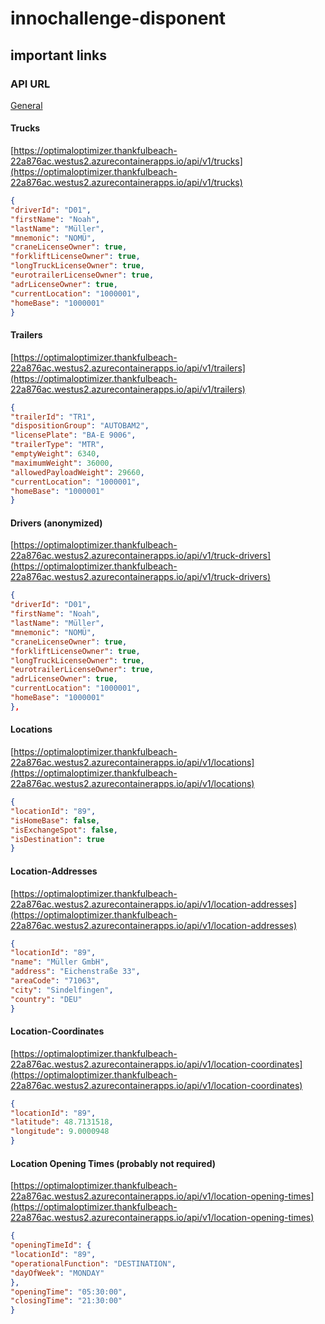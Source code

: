 # innochallenge-disponent

## important links

### API URL
[General](https://optimaloptimizer.thankfulbeach-22a876ac.westus2.azurecontainerapps.io/api/v1)

#### Trucks
[https://optimaloptimizer.thankfulbeach-22a876ac.westus2.azurecontainerapps.io/api/v1/trucks](https://optimaloptimizer.thankfulbeach-22a876ac.westus2.azurecontainerapps.io/api/v1/trucks)
```json
{
"driverId": "D01",
"firstName": "Noah",
"lastName": "Müller",
"mnemonic": "NOMÜ",
"craneLicenseOwner": true,
"forkliftLicenseOwner": true,
"longTruckLicenseOwner": true,
"eurotrailerLicenseOwner": true,
"adrLicenseOwner": true,
"currentLocation": "1000001",
"homeBase": "1000001"
}
```

#### Trailers
[https://optimaloptimizer.thankfulbeach-22a876ac.westus2.azurecontainerapps.io/api/v1/trailers](https://optimaloptimizer.thankfulbeach-22a876ac.westus2.azurecontainerapps.io/api/v1/trailers)
```json
{
"trailerId": "TR1",
"dispositionGroup": "AUTOBAM2",
"licensePlate": "BA-E 9006",
"trailerType": "MTR",
"emptyWeight": 6340,
"maximumWeight": 36000,
"allowedPayloadWeight": 29660,
"currentLocation": "1000001",
"homeBase": "1000001"
}
```

#### Drivers (anonymized)
[https://optimaloptimizer.thankfulbeach-22a876ac.westus2.azurecontainerapps.io/api/v1/truck-drivers](https://optimaloptimizer.thankfulbeach-22a876ac.westus2.azurecontainerapps.io/api/v1/truck-drivers)
```json
{
"driverId": "D01",
"firstName": "Noah",
"lastName": "Müller",
"mnemonic": "NOMÜ",
"craneLicenseOwner": true,
"forkliftLicenseOwner": true,
"longTruckLicenseOwner": true,
"eurotrailerLicenseOwner": true,
"adrLicenseOwner": true,
"currentLocation": "1000001",
"homeBase": "1000001"
},
```


#### Locations
[https://optimaloptimizer.thankfulbeach-22a876ac.westus2.azurecontainerapps.io/api/v1/locations](https://optimaloptimizer.thankfulbeach-22a876ac.westus2.azurecontainerapps.io/api/v1/locations)
```json
{
"locationId": "89",
"isHomeBase": false,
"isExchangeSpot": false,
"isDestination": true
}
```

#### Location-Addresses
[https://optimaloptimizer.thankfulbeach-22a876ac.westus2.azurecontainerapps.io/api/v1/location-addresses](https://optimaloptimizer.thankfulbeach-22a876ac.westus2.azurecontainerapps.io/api/v1/location-addresses)
```json
{
"locationId": "89",
"name": "Müller GmbH",
"address": "Eichenstraße 33",
"areaCode": "71063",
"city": "Sindelfingen",
"country": "DEU"
}
```

#### Location-Coordinates
[https://optimaloptimizer.thankfulbeach-22a876ac.westus2.azurecontainerapps.io/api/v1/location-coordinates](https://optimaloptimizer.thankfulbeach-22a876ac.westus2.azurecontainerapps.io/api/v1/location-coordinates)
```json
{
"locationId": "89",
"latitude": 48.7131518,
"longitude": 9.0000948
}
```

#### Location Opening Times (probably not required)
[https://optimaloptimizer.thankfulbeach-22a876ac.westus2.azurecontainerapps.io/api/v1/location-opening-times](https://optimaloptimizer.thankfulbeach-22a876ac.westus2.azurecontainerapps.io/api/v1/location-opening-times)
```json
{
"openingTimeId": {
"locationId": "89",
"operationalFunction": "DESTINATION",
"dayOfWeek": "MONDAY"
},
"openingTime": "05:30:00",
"closingTime": "21:30:00"
}
```
